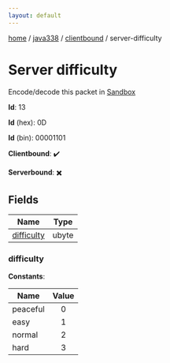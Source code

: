 ```yaml
---
layout: default
---
```


[home](/)  /  [java338](/protocol/java338)  /  [clientbound](/protocol/java338/clientbound)  /  server-difficulty

# Server difficulty

Encode/decode this packet in [Sandbox](../../../sandbox/java338#Clientbound.ServerDifficulty)

**Id**: 13

**Id** (hex): 0D

**Id** (bin): 00001101

**Clientbound**: ✔️

**Serverbound**: ✖️

## Fields

Name | Type
---|---
[difficulty](#difficulty) | ubyte

### difficulty

**Constants**:

Name | Value
---|:---:
peaceful | 0
easy | 1
normal | 2
hard | 3
